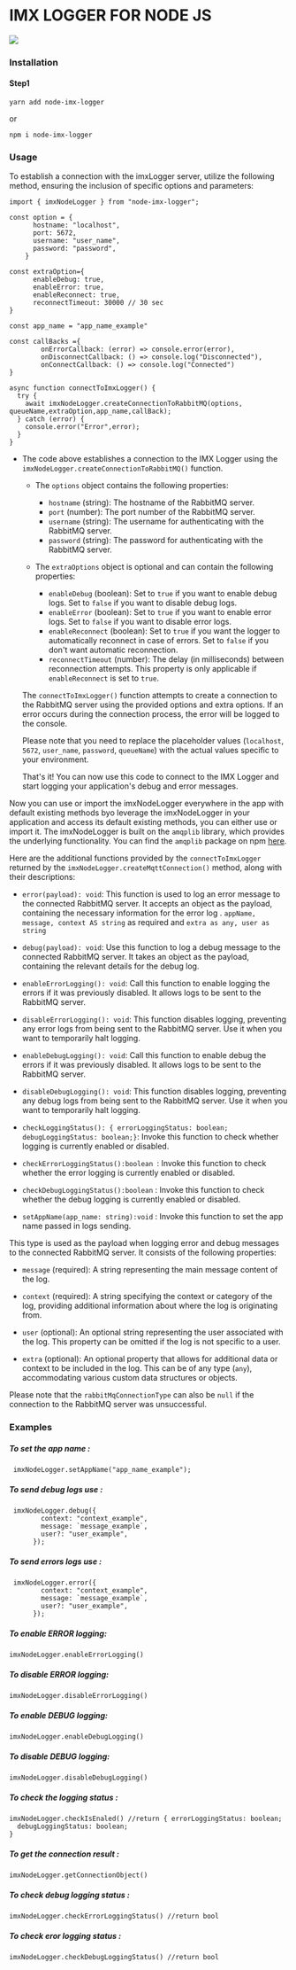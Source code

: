 # IMX LOGGER FOR NODE JS

![](https://imaxeam.com/assets/images/logo-dark.png)

### Installation

#### Step1

```
yarn add node-imx-logger
```

or

```
npm i node-imx-logger
```

### Usage

To establish a connection with the imxLogger server, utilize the following method, ensuring the inclusion of specific options and parameters:

```
import { imxNodeLogger } from "node-imx-logger";

const option = {
      hostname: "localhost",
      port: 5672,
      username: "user_name",
      password: "password",
    }

const extraOption={
      enableDebug: true,
      enableError: true,
      enableReconnect: true,
      reconnectTimeout: 30000 // 30 sec
}

const app_name = "app_name_example"

const callBacks ={
        onErrorCallback: (error) => console.error(error),
        onDisconnectCallback: () => console.log("Disconnected"),
        onConnectCallback: () => console.log("Connected")
}

async function connectToImxLogger() {
  try {
    await imxNodeLogger.createConnectionToRabbitMQ(options, queueName,extraOption,app_name,callBack);
  } catch (error) {
    console.error("Error",error);
  }
}
```

- The code above establishes a connection to the IMX Logger using the `imxNodeLogger.createConnectionToRabbitMQ()` function.
  
  - The `options` object contains the following properties:
    
    - `hostname` (string): The hostname of the RabbitMQ server.
    - `port` (number): The port number of the RabbitMQ server.
    - `username` (string): The username for authenticating with the RabbitMQ server.
    - `password` (string): The password for authenticating with the RabbitMQ server.
  
  - The `extraOptions` object is optional and can contain the following properties:
    
    - `enableDebug` (boolean): Set to `true` if you want to enable debug logs. Set to `false` if you want to disable debug logs.
    - `enableError` (boolean): Set to `true` if you want to enable error logs. Set to `false` if you want to disable error logs.
    - `enableReconnect` (boolean): Set to `true` if you want the logger to automatically reconnect in case of errors. Set to `false` if you don't want automatic reconnection.
    - `reconnectTimeout` (number): The delay (in milliseconds) between reconnection attempts. This property is only applicable if `enableReconnect` is set to `true`.

  The `connectToImxLogger()` function attempts to create a connection to the RabbitMQ server using the provided options and extra options. If an error occurs during the connection process, the error will be logged to the console.

  Please note that you need to replace the placeholder values (`localhost`, `5672`, `user_name`, `password`, `queueName`) with the actual values specific to your environment.

  That's it! You can now use this code to connect to the IMX Logger and start logging your application's debug and error messages.

Now you can use or import the imxNodeLogger everywhere in the app with default existing methods byo leverage the imxNodeLogger in your application and access its default existing methods, you can either use or import it. The imxNodeLogger is built on the `amqplib` library, which provides the underlying functionality. You can find the `amqplib` package on npm [here](https://www.npmjs.com/package/amqplib).

Here are the additional functions provided by the `connectToImxLogger` returned by the `imxNodeLogger.createMqttConnection()` method, along with their descriptions:

- `error(payload): void`: This function is used to log an error message to the connected RabbitMQ server. It accepts an object as the payload, containing the necessary information for the error log . `appName, message, context AS string` as required and `extra as any, user as string`

- `debug(payload): void`: Use this function to log a debug message to the connected RabbitMQ server. It takes an object as the payload, containing the relevant details for the debug log.

- `enableErrorLogging(): void`: Call this function to enable logging the errors if it was previously disabled. It allows logs to be sent to the RabbitMQ server.

- `disableErrorLogging(): void`: This function disables logging, preventing any error logs from being sent to the RabbitMQ server. Use it when you want to temporarily halt logging.

- `enableDebugLogging(): void`: Call this function to enable debug the errors if it was previously disabled. It allows logs to be sent to the RabbitMQ server.

- `disableDebugLogging(): void`: This function disables logging, preventing any debug logs from being sent to the RabbitMQ server. Use it when you want to temporarily halt logging.

- `checkLoggingStatus(): { errorLoggingStatus: boolean; debugLoggingStatus: boolean;}`: Invoke this function to check whether logging is currently enabled or disabled.

- `checkErrorLoggingStatus():boolean `: Invoke this function to check whether the error logging is currently enabled or disabled.

- `checkDebugLoggingStatus():boolean` : Invoke this function to check whether the debug logging is currently enabled or disabled.

- `setAppName(app_name: string):void` : Invoke this function to set the app name passed in logs sending.

This type is used as the payload when logging error and debug messages to the connected RabbitMQ server. It consists of the following properties:

- `message` (required): A string representing the main message content of the log.

- `context` (required): A string specifying the context or category of the log, providing additional information about where the log is originating from.

- `user` (optional): An optional string representing the user associated with the log. This property can be omitted if the log is not specific to a user.

- `extra` (optional): An optional property that allows for additional data or context to be included in the log. This can be of any type (`any`), accommodating various custom data structures or objects.

Please note that the `rabbitMqConnectionType` can also be `null` if the connection to the RabbitMQ server was unsuccessful.

### Examples



##### To set the app name  :

```
 imxNodeLogger.setAppName("app_name_example");
```



##### To send debug logs use :

```
 imxNodeLogger.debug({
        context: "context_example",
        message: `message_example`,
        user?: "user_example",
      });
```

##### To send errors logs use :

```
 imxNodeLogger.error({
        context: "context_example",
        message: `message_example`,
        user?: "user_example",
      });
```

##### To enable ERROR logging:

```
imxNodeLogger.enableErrorLogging()
```

##### To disable ERROR logging:

```
imxNodeLogger.disableErrorLogging()
```

##### To enable DEBUG logging:

```
imxNodeLogger.enableDebugLogging()
```

##### To disable DEBUG logging:

```
imxNodeLogger.disableDebugLogging()
```

##### To check the logging status :

```
imxNodeLogger.checkIsEnaled() //return { errorLoggingStatus: boolean;
  debugLoggingStatus: boolean;
}
```

##### To get the connection result :

```
imxNodeLogger.getConnectionObject()
```

##### To check debug logging status  :

```
imxNodeLogger.checkErrorLoggingStatus() //return bool
```

##### To check eror logging status :

```
imxNodeLogger.checkDebugLoggingStatus() //return bool
```
